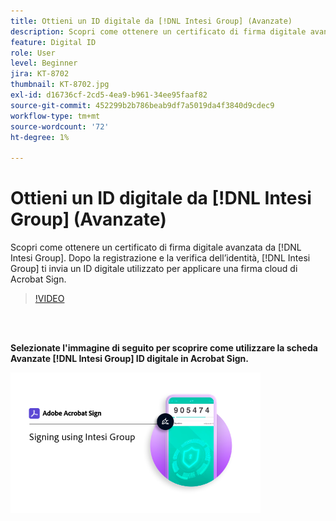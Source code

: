 ```yaml
---
title: Ottieni un ID digitale da [!DNL Intesi Group] (Avanzate)
description: Scopri come ottenere un certificato di firma digitale avanzata da [!DNL Intesi Group]
feature: Digital ID
role: User
level: Beginner
jira: KT-8702
thumbnail: KT-8702.jpg
exl-id: d16736cf-2cd5-4ea9-b961-34ee95faaf82
source-git-commit: 452299b2b786beab9df7a5019da4f3840d9cdec9
workflow-type: tm+mt
source-wordcount: '72'
ht-degree: 1%

---
```


# Ottieni un ID digitale da [!DNL Intesi Group] (Avanzate)

Scopri come ottenere un certificato di firma digitale avanzata da [!DNL Intesi Group]. Dopo la registrazione e la verifica dell’identità, [!DNL Intesi Group] ti invia un ID digitale utilizzato per applicare una firma cloud di Acrobat Sign.

>[!VIDEO](https://video.tv.adobe.com/v/337065?quality=12&learn=on&hidetitle=true)

<br> 

**Selezionate l&#39;immagine di seguito per scoprire come utilizzare la scheda Avanzate [!DNL Intesi Group] ID digitale in Acrobat Sign.**

[![immagini](assets/IntesiSign_400.png)](intesi-sign.md)
